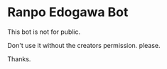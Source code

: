 # Ranpo Edogawa Bot

This bot is not for public.

Don't use it without the creators permission. please.

Thanks.
